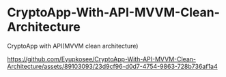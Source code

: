 # CryptoApp-With-API-MVVM-Clean-Architecture
CryptoApp with API(MVVM clean architecture)

https://github.com/Eyupkosee/CryptoApp-With-API-MVVM-Clean-Architecture/assets/89103093/23d9cf96-d0d7-4754-9863-728b736af1a4
